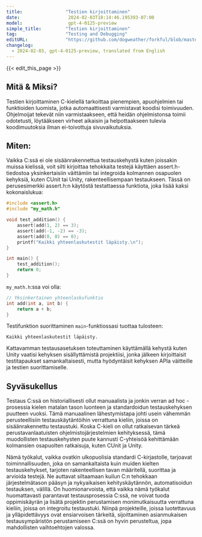```yaml
---
title:                "Testien kirjoittaminen"
date:                  2024-02-03T18:14:46.195393-07:00
model:                 gpt-4-0125-preview
simple_title:         "Testien kirjoittaminen"
tag:                  "Testing and Debugging"
editURL:              "https://github.com/dogweather/forkful/blob/master/content/fi/c/writing-tests.md"
changelog:
  - 2024-02-03, gpt-4-0125-preview, translated from English
---
```


{{< edit_this_page >}}

## Mitä & Miksi?
Testien kirjoittaminen C-kielellä tarkoittaa pienempien, apuohjelmien tai funktioiden luomista, jotka automaattisesti varmistavat koodisi toimivuuden. Ohjelmoijat tekevät niin varmistaakseen, että heidän ohjelmistonsa toimii odotetusti, löytääkseen virheet aikaisin ja helpottaakseen tulevia koodimuutoksia ilman ei-toivottuja sivuvaikutuksia.

## Miten:
Vaikka C:ssä ei ole sisäänrakennettua testauskehystä kuten joissakin muissa kielissä, voit silti kirjoittaa tehokkaita testejä käyttäen assert.h-tiedostoa yksinkertaisiin väittämiin tai integroida kolmannen osapuolen kehyksiä, kuten CUnit tai Unity, rakenteellisempaan testaukseen. Tässä on perusesimerkki assert.h:n käytöstä testattaessa funktiota, joka lisää kaksi kokonaislukua:

```c
#include <assert.h>
#include "my_math.h"

void test_addition() {
    assert(add(1, 2) == 3);
    assert(add(-1, -2) == -3);
    assert(add(0, 0) == 0);
    printf("Kaikki yhteenlaskutestit läpäisty.\n");
}

int main() {
    test_addition();
    return 0;
}
```

`my_math.h`:ssa voi olla:

```c
// Yksinkertainen yhteenlaskufunktio
int add(int a, int b) {
    return a + b;
}
```

Testifunktion suorittaminen `main`-funktiossasi tuottaa tulosteen:

```
Kaikki yhteenlaskutestit läpäisty.
```

Kattavamman testausasetuksen toteuttaminen käyttämällä kehystä kuten Unity vaatisi kehyksen sisällyttämistä projektiisi, jonka jälkeen kirjoittaisit testitapaukset samankaltaisesti, mutta hyödyntäisit kehyksen APIa väitteille ja testien suorittamiselle.

## Syväsukellus
Testaus C:ssä on historiallisesti ollut manuaalista ja jonkin verran ad hoc -prosessia kielen matalan tason luonteen ja standardoidun testauskehyksen puutteen vuoksi. Tämä manuaalinen lähestymistapa johti usein vähemmän perusteellisiin testauskäytäntöihin verrattuna kieliin, joissa on sisäänrakennettu testaustuki. Koska C-kieli on ollut ratkaisevan tärkeä perustavanlaatuisten ohjelmistojärjestelmien kehityksessä, tämä muodollisten testauskehysten puute kannusti C-yhteisöä kehittämään kolmansien osapuolten ratkaisuja, kuten CUnit ja Unity.

Nämä työkalut, vaikka ovatkin ulkopuolisia standardi C-kirjastolle, tarjoavat toiminnallisuuden, joka on samankaltaista kuin muiden kielten testauskehykset, tarjoten rakenteellisen tavan määritellä, suorittaa ja arvioida testejä. Ne auttavat siltaamaan kuilun C:n tehokkaan järjestelmätason pääsyn ja nykyaikaisen kehityskäytännön, automatisoidun testauksen, välillä. On huomionarvoista, että vaikka nämä työkalut huomattavasti parantavat testausprosessia C:ssä, ne voivat tuoda oppimiskäyrän ja lisätä projektin perustamisen monimutkaisuutta verrattuna kieliin, joissa on integroitu testaustuki. Niinpä projekteille, joissa luotettavuus ja ylläpidettävyys ovat ensiarvoisen tärkeitä, sijoittaminen asianmukaisen testausympäristön perustamiseen C:ssä on hyvin perusteltua, jopa mahdollisten vaihtoehtojen valossa.
